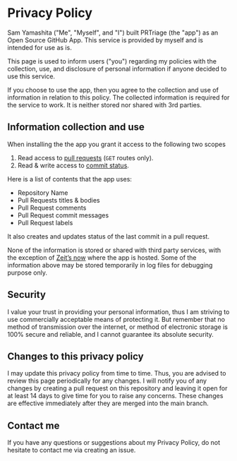 # Privacy Policy

Sam Yamashita ("Me", "Myself", and "I") built PRTriage (the "app") as an Open Source GitHub App. This service is provided by myself and is intended for use as is.

This page is used to inform users ("you") regarding my policies with the collection, use, and disclosure of personal information if anyone decided to use this service.

If you choose to use the app, then you agree to the collection and use of information in relation to this policy. The collected information is required for the service to work. It is neither stored nor shared with 3rd parties.

## Information collection and use

When installing the the app you grant it access to the following two scopes

1. Read access to [pull requests](https://developer.github.com/v3/apps/permissions/#permission-on-statuses) (`GET` routes only).
2. Read & write access to [commit status](https://developer.github.com/v3/apps/permissions/#permission-on-statuses).

Here is a list of contents that the app uses:

- Repository Name
- Pull Requests titles & bodies
- Pull Request comments
- Pull Request commit messages
- Pull Request labels

It also creates and updates status of the last commit in a pull request.

None of the information is stored or shared with third party services, with the exception of [Zeit’s now](https://zeit.co/now) where the app is hosted. Some of the information above may be stored temporarily in log files for debugging purpose only.

## Security

I value your trust in providing your personal information, thus I am striving to use commercially acceptable means of protecting it. But remember that no method of transmission over the internet, or method of electronic storage is 100% secure and reliable, and I cannot guarantee its absolute security.

## Changes to this privacy policy

I may update this privacy policy from time to time. Thus, you are advised to review this page periodically for any changes. I will notify you of any changes by creating a pull request on this repository and leaving it open for at least 14 days to give time for you to raise any concerns. These changes are effective immediately after they are merged into the main branch.

## Contact me

If you have any questions or suggestions about my Privacy Policy, do not hesitate to contact me via creating an issue.
